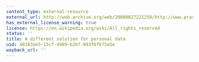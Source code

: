 ```yaml
---
content_type: external-resource
external_url: http://web.archive.org/web/20080827221250/http://www.practicalist.com/mt/archives/000477.html
has_external_license_warning: true
license: https://en.wikipedia.org/wiki/All_rights_reserved
status: ''
title: A different solution for personal data
uid: 40103ae5-15cf-4989-b2bf-893f6fb75a5e
wayback_url: ''
---
```

